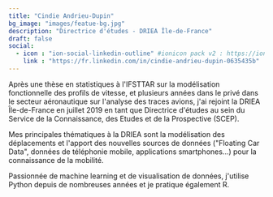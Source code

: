 ```yaml
---
title: "Cindie Andrieu-Dupin"
bg_image: "images/featue-bg.jpg"
description: "Directrice d'études - DRIEA Île-de-France"
draft: false
social:
  - icon : "ion-social-linkedin-outline" #ionicon pack v2 : https://ionicons.com/v2/
    link : "https://fr.linkedin.com/in/cindie-andrieu-dupin-0635435b"
---
```


Après une thèse en statistiques à l'IFSTTAR sur la modélisation fonctionnelle des profils de vitesse, et plusieurs années dans le privé dans le secteur aéronautique sur l'analyse des traces avions, j'ai rejoint la DRIEA Île-de-France en juillet 2019 en tant que Directrice d'études au sein du Service de la Connaissance, des Etudes et de la Prospective (SCEP).

Mes principales thématiques à la DRIEA sont la modélisation des déplacements et l'apport des nouvelles sources de données ("Floating Car Data", données de téléphonie mobile, applications smartphones...) pour la connaissance de la mobilité.

Passionnée de machine learning et de visualisation de données, j'utilise Python depuis de nombreuses années et je pratique également R.
